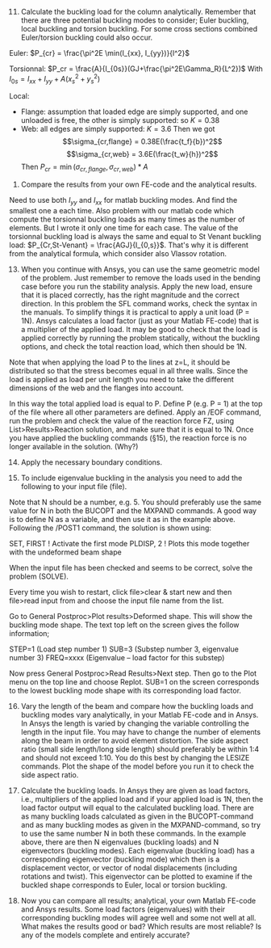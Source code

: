 11. Calculate the buckling load for the column analytically. Remember that there are three  potential buckling modes to consider; Euler buckling, local buckling and torsion buckling.  For some cross sections combined Euler/torsion buckling could also occur.

Euler: $P_{cr} = \frac{\pi^2E \min(I_{xx}, I_{yy})}{l^2}$

Torsionnal: $P_cr = \frac{A}{I_{0s}}(GJ+\frac{\pi^2E\Gamma_R}{L^2})$
With $I_{0s} = I_{xx} + I_{yy} + A(x_s^2+y_s^2)$

Local: 
- Flange: assumption that loaded edge are simply supported, and one unloaded is free, the other is simply supported: so $K=0.38$
- Web: all edges are simply supported: $K=3.6$
Then we got
$$\sigma_{cr,flange} = 0.38E(\frac{t_f}{b})^2$$
$$\sigma_{cr,web} = 3.6E(\frac{t_w}{h})^2$$
Then $P_{cr} = \min(\sigma_{cr,flange},\sigma_{cr,web}) * A$

1.  Compare the results from your own FE-code and the analytical results.

Need to use both $I_{yy}$ and $I_{xx}$ for matlab buckling modes. And find the smallest one a each time. 
Also problem with our matlab code which compute the torsionnal buckling loads as many times as the number of elements. But I wrote it only one time for each case.
The value of the torsionnal buckling load is always the same and equal to St Venant buckling load: $P_{Cr,St-Venant} = \frac{AGJ}{I_{0,s}}$. That's why it is different from the analytical formula, which consider also Vlassov rotation.

13. When you continue with Ansys, you can use the same geometric model of the problem. Just  remember to remove the loads used in the bending case before you run the stability analysis. Apply the new load, ensure that it is placed correctly, has the right magnitude and the correct direction. In this problem the SFL command works, check the syntax in the manuals. To simplify things it is practical to apply a unit load (P = 1N). Ansys calculates a load factor (just as your Matlab FE-code) that is a multiplier of the applied load. It may be good to check that the load is applied correctly by running the problem statically, without the  buckling options, and check the total reaction load, which then should be 1N.

Note that when applying the load P to the lines at z=L, it should be distributed so that the  stress becomes equal in all three walls. Since the load is applied as load per unit length you need to take the different dimensions of the web and the flanges into account. 

In this way the total applied load is equal to P. Define P (e.g. P = 1) at the top of the file  where all other parameters are defined. Apply an /EOF command, run the problem and check the value of the reaction force FZ, using List>Results>Reaction solution, and make sure that it is equal to 1N. Once you have applied the buckling commands (§15), the reaction force is no longer available in the solution. (Why?)

14. Apply the necessary boundary conditions. 


15. To include eigenvalue buckling in the analysis you need to add the following to your input file (file).

Note that N should be a number, e.g. 5. You should preferably use the same value for N in both the BUCOPT and the MXPAND commands. A good way is to define N as a variable, and then use it as in the example above. Following the /POST1 command, the solution is  shown using:

SET, FIRST ! Activate the first mode
PLDISP, 2 ! Plots this mode together with the undeformed beam shape

When the input file has been checked and seems to be correct, solve the problem (SOLVE). 

Every time you wish to restart, click file>clear & start new and then file>read input from and choose the input file name from the list.

Go to General Postproc>Plot results>Deformed shape. This will show the buckling mode shape. The text top left on the screen gives the follow information;

STEP=1 (Load step number 1)
SUB=3 (Substep number 3, eigenvalue number 3) 
FREQ=xxxx (Eigenvalue – load factor for this substep)

Now press General Postproc>Read Results>Next step. Then go to the Plot menu on the top line and choose Replot. SUB=1 on the screen corresponds to the lowest buckling mode shape with its corresponding load factor.

16. Vary the length of the beam and compare how the buckling loads and buckling modes vary analytically, in your Matlab FE-code and in Ansys. In Ansys the length is varied by changing the variable controlling the length in the input file. You may have to change the  number of elements along the beam in order to avoid element distortion. The side aspect ratio (small side length/long side length) should preferably be within 1:4 and should not exceed 1:10. You do this best by changing the LESIZE commands. Plot the shape of the model before you run it to check the side aspect ratio.

17. Calculate the buckling loads. In Ansys they are given as load factors, i.e., multipliers of the applied load and if your applied load is 1N, then the load factor output will equal to the  calculated buckling load. There are as many buckling loads calculated as given in the BUCOPT-command and as many buckling modes as given in the MXPAND-command, so try to use the same number N in both these commands. In the example above, there are then N eigenvalues (buckling loads) and N eigenvectors (buckling modes). Each eigenvalue (buckling load) has a corresponding eigenvector (buckling mode) which then is a displacement vector, or vector of nodal displacements (including rotations and twist). This eigenvector can be plotted to examine if the buckled shape corresponds to Euler, local or torsion buckling.

18. Now you can compare all results; analytical, your own Matlab FE-code and Ansys results. Some load factors (eigenvalues) with their corresponding buckling modes will agree well and some not well at all. What makes the results good or bad? Which results are most reliable? Is any of the models complete and entirely accurate?